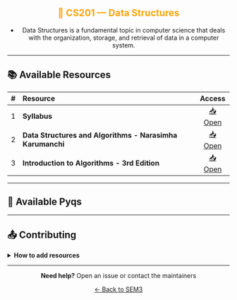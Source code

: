 <div align = "center" style="color:orange">

## 🔌 CS201 — Data Structures

</div>

<div align = "center">
    
- Data Structures is a fundamental topic in computer science that deals with the organization, storage, and retrieval of data in a computer system.

</div>

---

## 📚 Available Resources

<div align="center">

|  #  | Resource                                                  |                                            Access                                             |
| :-: | :-------------------------------------------------------- | :-------------------------------------------------------------------------------------------: |
|  1  | **Syllabus**                                              | [📥 Open](https://drive.google.com/file/d/1yhj7GXfMX0GzoNsesO_M2wWs7UCPijZO/view?usp=sharing) |
|  2  | **Data Structures and Algorithms - Narasimha Karumanchi** | [📥 Open](https://drive.google.com/file/d/19aKUhj01Tka7bN5iJ5Cy4zwRFFTk8HOi/view?usp=sharing) |
|  3  | **Introduction to Algorithms - 3rd Edition**              | [📥 Open](https://drive.google.com/file/d/19cRlTPNd1jdm5NUeTeDrbOM-sJsxC8Si/view?usp=sharing) |

</div>

---

## 📑 Available Pyqs

<div align="center">

</div>

---

## 📤 Contributing

<details>
<summary><b>How to add resources</b></summary>

### Option A: Upload PDFs

```
CE102/
├── CE102_Mid_2024.pdf
├── CE102_End_2023.pdf
└── CE102_Notes_TopicX.pdf
```

### Option B: Add Drive Links (Recommended)

Add your Google Drive share link to the table above following the existing format.

**📝 Naming Convention**

- For exams: `CE102_Mid_YYYY.pdf` or `CE102_End_YYYY.pdf`
- For notes: `CE102_Lecture#_Topic.pdf`
- For assignments: `CE102_Assignment#_YYYY.pdf`

> 💡 **Important:** Only add files you have permission to share

</details>

---

<div align="center">

**Need help?** Open an issue or contact the maintainers

[← Back to SEM3](../)

</div>
